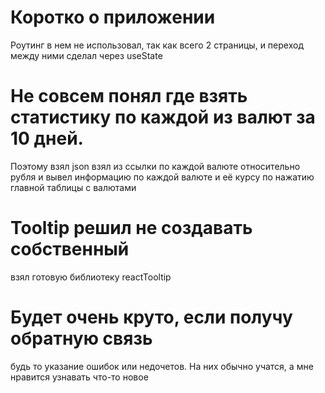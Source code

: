 # Коротко о приложении
Роутинг в нем не использовал, так как всего 2 страницы, и переход между ними сделал через useState

# Не совсем понял где взять статистику по каждой из валют за 10 дней.
Поэтому взял json взял из ссылки по каждой валюте относительно рубля и вывел информацию по каждой валюте и её курсу по нажатию главной таблицы с валютами

# Tooltip решил не создавать собственный
взял готовую библиотеку reactTooltip

# Будет очень круто, если получу обратную связь
будь то указание ошибок или недочетов. На них обычно учатся, а мне нравится узнавать что-то новое
